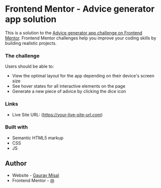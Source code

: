 # Frontend Mentor - Advice generator app solution

This is a solution to the [Advice generator app challenge on Frontend Mentor](https://www.frontendmentor.io/challenges/advice-generator-app-QdUG-13db). Frontend Mentor challenges help you improve your coding skills by building realistic projects.

### The challenge

Users should be able to:

- View the optimal layout for the app depending on their device's screen size
- See hover states for all interactive elements on the page
- Generate a new piece of advice by clicking the dice icon

### Links

- Live Site URL: (https://your-live-site-url.com)


### Built with

- Semantic HTML5 markup
- CSS
- JS


## Author

- Website - [Gaurav Misal](https://github.com/Garry028)
- Frontend Mentor - [@](https://www.frontendmentor.io/profile/Garry028)




